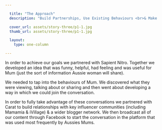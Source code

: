 ```yaml
---

  title: "The Approach"
  description: "Build Partnerships, Use Existing Behaviours <br>& Make Shareable Content"

  cover_url: assets/story-three/p1-1.jpg
  thumb_url: assets/story-three/p1-1.jpg

  layout:
    type: one-column

---
```


In order to achieve our goals we partnered with Sapient Nitro. Together we developed an idea that was funny, helpful, had feeling and was useful for Mum (just the sort of information Aussie woman will share).

We needed to tap into the behaviours of Mum. We discovered what they were viewing, talking about or sharing and then went about developing a way in which we could join the conversation.

In order to fully take advantage of these conversations we partnered with Carat to build relationships with key influencer communities (including Mamamia & iVillage) & a wider blogger network. We then broadcast all of our content through Facebook to start the conversation in the platform that was used most frequently by Aussies Mums.
